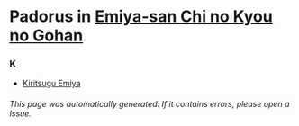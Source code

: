 # Padorus in [Emiya-san Chi no Kyou no Gohan](https://myanimelist.net/anime/37033/Emiya-san_Chi_no_Kyou_no_Gohan)

### K
* [Kiritsugu Emiya](https://github.com/shadow578/Project-Padoru/blob/master/table-of-contents/characters/KiritsuguEmiya.md)

###### This page was automatically generated. If it contains errors, please open a Issue.
